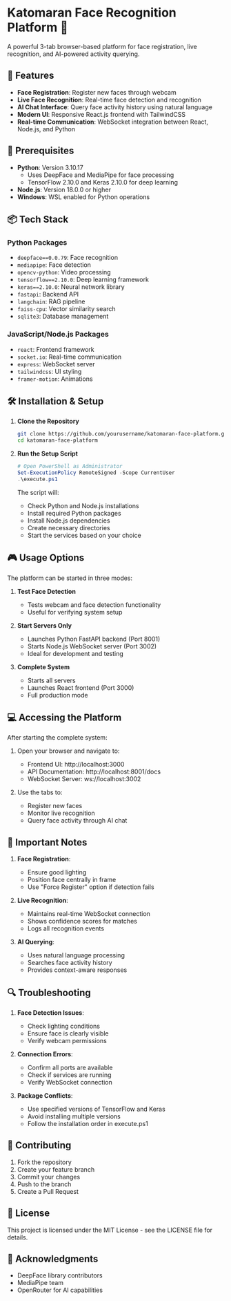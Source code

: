 # Katomaran Face Recognition Platform 🎯

A powerful 3-tab browser-based platform for face registration, live recognition, and AI-powered activity querying.

## 🚀 Features

- **Face Registration**: Register new faces through webcam
- **Live Face Recognition**: Real-time face detection and recognition
- **AI Chat Interface**: Query face activity history using natural language
- **Modern UI**: Responsive React.js frontend with TailwindCSS
- **Real-time Communication**: WebSocket integration between React, Node.js, and Python

## 🔧 Prerequisites

- **Python**: Version 3.10.17
  - Uses DeepFace and MediaPipe for face processing
  - TensorFlow 2.10.0 and Keras 2.10.0 for deep learning
- **Node.js**: Version 18.0.0 or higher
- **Windows**: WSL enabled for Python operations

## 📦 Tech Stack

### Python Packages
- `deepface==0.0.79`: Face recognition
- `mediapipe`: Face detection
- `opencv-python`: Video processing
- `tensorflow==2.10.0`: Deep learning framework
- `keras==2.10.0`: Neural network library
- `fastapi`: Backend API
- `langchain`: RAG pipeline
- `faiss-cpu`: Vector similarity search
- `sqlite3`: Database management

### JavaScript/Node.js Packages
- `react`: Frontend framework
- `socket.io`: Real-time communication
- `express`: WebSocket server
- `tailwindcss`: UI styling
- `framer-motion`: Animations

## 🛠️ Installation & Setup

1. **Clone the Repository**
   ```bash
   git clone https://github.com/yourusername/katomaran-face-platform.git
   cd katomaran-face-platform
   ```

2. **Run the Setup Script**
   ```powershell
   # Open PowerShell as Administrator
   Set-ExecutionPolicy RemoteSigned -Scope CurrentUser
   .\execute.ps1
   ```

   The script will:
   - Check Python and Node.js installations
   - Install required Python packages
   - Install Node.js dependencies
   - Create necessary directories
   - Start the services based on your choice

## 🎮 Usage Options

The platform can be started in three modes:

1. **Test Face Detection**
   - Tests webcam and face detection functionality
   - Useful for verifying system setup

2. **Start Servers Only**
   - Launches Python FastAPI backend (Port 8001)
   - Starts Node.js WebSocket server (Port 3002)
   - Ideal for development and testing

3. **Complete System**
   - Starts all servers
   - Launches React frontend (Port 3000)
   - Full production mode

## 💻 Accessing the Platform

After starting the complete system:

1. Open your browser and navigate to:
   - Frontend UI: http://localhost:3000
   - API Documentation: http://localhost:8001/docs
   - WebSocket Server: ws://localhost:3002

2. Use the tabs to:
   - Register new faces
   - Monitor live recognition
   - Query face activity through AI chat

## 📝 Important Notes

1. **Face Registration**:
   - Ensure good lighting
   - Position face centrally in frame
   - Use "Force Register" option if detection fails

2. **Live Recognition**:
   - Maintains real-time WebSocket connection
   - Shows confidence scores for matches
   - Logs all recognition events

3. **AI Querying**:
   - Uses natural language processing
   - Searches face activity history
   - Provides context-aware responses

## 🔍 Troubleshooting

1. **Face Detection Issues**:
   - Check lighting conditions
   - Ensure face is clearly visible
   - Verify webcam permissions

2. **Connection Errors**:
   - Confirm all ports are available
   - Check if services are running
   - Verify WebSocket connection

3. **Package Conflicts**:
   - Use specified versions of TensorFlow and Keras
   - Avoid installing multiple versions
   - Follow the installation order in execute.ps1

## 🤝 Contributing

1. Fork the repository
2. Create your feature branch
3. Commit your changes
4. Push to the branch
5. Create a Pull Request

## 📄 License

This project is licensed under the MIT License - see the LICENSE file for details.

## 🙏 Acknowledgments

- DeepFace library contributors
- MediaPipe team
- OpenRouter for AI capabilities 